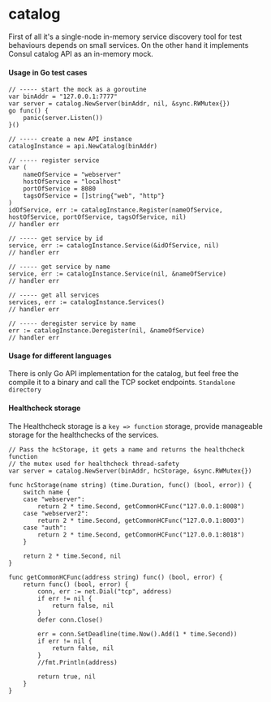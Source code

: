 # catalog

First of all it's a single-node in-memory service discovery tool for test behaviours depends on small services. On the other hand it implements Consul catalog API as an in-memory mock.

#### Usage in Go test cases

```
// ----- start the mock as a goroutine
var binAddr = "127.0.0.1:7777"
var server = catalog.NewServer(binAddr, nil, &sync.RWMutex{})
go func() {
	panic(server.Listen())
}()

// ----- create a new API instance
catalogInstance = api.NewCatalog(binAddr)

// ----- register service
var (
	nameOfService = "webserver"
	hostOfService = "localhost"
	portOfService = 8080
	tagsOfService = []string{"web", "http"}
)
idOfService, err := catalogInstance.Register(nameOfService, hostOfService, portOfService, tagsOfService, nil)
// handler err

// ----- get service by id
service, err := catalogInstance.Service(&idOfService, nil)
// handler err

// ----- get service by name
service, err := catalogInstance.Service(nil, &nameOfService)
// handler err

// ----- get all services
services, err := catalogInstance.Services()
// handler err

// ----- deregister service by name
err := catalogInstance.Deregister(nil, &nameOfService)
// handler err
```

#### Usage for different languages

There is only Go API implementation for the catalog, but feel free the compile it to a binary and call the TCP socket endpoints. `Standalone directory`

#### Healthcheck storage

The Healthcheck storage is a `key => function` storage, provide manageable storage for the healthchecks of the services.

```
// Pass the hcStorage, it gets a name and returns the healthcheck function
// the mutex used for healthcheck thread-safety
var server = catalog.NewServer(binAddr, hcStorage, &sync.RWMutex{})

func hcStorage(name string) (time.Duration, func() (bool, error)) {
	switch name {
	case "webserver":
		return 2 * time.Second, getCommonHCFunc("127.0.0.1:8008")
	case "webserver2":
		return 2 * time.Second, getCommonHCFunc("127.0.0.1:8003")
	case "auth":
		return 2 * time.Second, getCommonHCFunc("127.0.0.1:8018")
	}

	return 2 * time.Second, nil
}

func getCommonHCFunc(address string) func() (bool, error) {
	return func() (bool, error) {
		conn, err := net.Dial("tcp", address)
		if err != nil {
			return false, nil
		}
		defer conn.Close()

		err = conn.SetDeadline(time.Now().Add(1 * time.Second))
		if err != nil {
			return false, nil
		}
		//fmt.Println(address)

		return true, nil
	}
}
```
